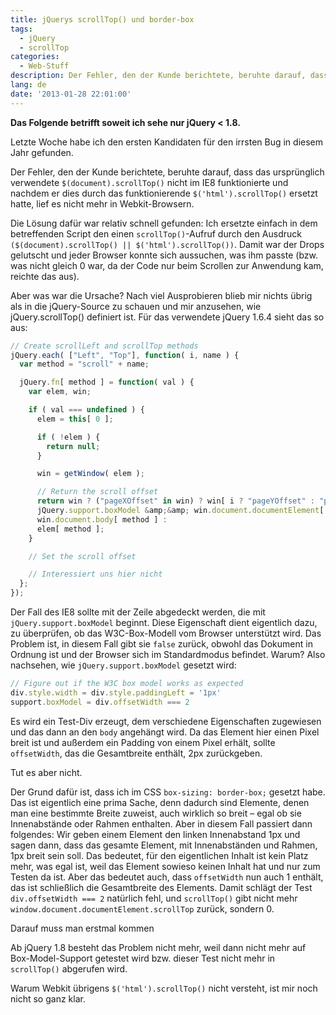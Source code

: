 ```yaml
---
title: jQuerys scrollTop() und border-box
tags:
  - jQuery
  - scrollTop
categories:
  - Web-Stuff
description: Der Fehler, den der Kunde berichtete, beruhte darauf, dass das ursprünglich verwendete `$(document).scrollTop()` nicht im IE8 funktionierte und nachdem er dies durch das funktionierende `$('html').scrollTop()` ersetzt hatte, lief es nicht mehr in Webkit-Browsern.
lang: de
date: '2013-01-28 22:01:00'
---
```


**Das Folgende betrifft soweit ich sehe nur jQuery &lt; 1.8.**

Letzte Woche habe ich den ersten Kandidaten für den irrsten Bug in diesem Jahr gefunden.

Der Fehler, den der Kunde berichtete, beruhte darauf, dass das ursprünglich verwendete `$(document).scrollTop()` nicht im IE8 funktionierte und nachdem er dies durch das funktionierende `$('html').scrollTop()` ersetzt hatte, lief es nicht mehr in Webkit-Browsern.

Die Lösung dafür war relativ schnell gefunden: Ich ersetzte einfach in dem betreffenden Script den einen `scrollTop()`-Aufruf durch den Ausdruck `($(document).scrollTop() || $('html').scrollTop())`. Damit war der Drops gelutscht und jeder Browser konnte sich aussuchen, was ihm passte (bzw. was nicht gleich 0 war, da der Code nur beim Scrollen zur Anwendung kam, reichte das aus).

Aber was war die Ursache? Nach viel Ausprobieren blieb mir nichts übrig als in die jQuery-Source zu schauen und mir anzusehen, wie jQuery.scrollTop() definiert ist. Für das verwendete jQuery 1.6.4 sieht das so aus:

```javascript
// Create scrollLeft and scrollTop methods
jQuery.each( ["Left", "Top"], function( i, name ) {
  var method = "scroll" + name;

  jQuery.fn[ method ] = function( val ) {
    var elem, win;

    if ( val === undefined ) {
      elem = this[ 0 ];

      if ( !elem ) {
        return null;
      }

      win = getWindow( elem );

      // Return the scroll offset
      return win ? ("pageXOffset" in win) ? win[ i ? "pageYOffset" : "pageXOffset" ] :
      jQuery.support.boxModel &amp;&amp; win.document.documentElement[ method ] ||
      win.document.body[ method ] :
      elem[ method ];
    }

    // Set the scroll offset

    // Interessiert uns hier nicht
  };
});
```

Der Fall des IE8 sollte mit der Zeile abgedeckt werden, die mit `jQuery.support.boxModel` beginnt. Diese Eigenschaft dient eigentlich dazu, zu überprüfen, ob das W3C-Box-Modell vom Browser unterstützt wird. Das Problem ist, in diesem Fall gibt sie `false` zurück, obwohl das Dokument in Ordnung ist und der Browser sich im Standardmodus befindet. Warum? Also nachsehen, wie `jQuery.support.boxModel` gesetzt wird:

```javascript
// Figure out if the W3C box model works as expected
div.style.width = div.style.paddingLeft = '1px'
support.boxModel = div.offsetWidth === 2
```

Es wird ein Test-Div erzeugt, dem verschiedene Eigenschaften zugewiesen und das dann an den `body` angehängt wird. Da das Element hier einen Pixel breit ist und außerdem ein Padding von einem Pixel erhält, sollte `offsetWidth`, das die Gesamtbreite enthält, 2px zurückgeben.

Tut es aber nicht.

Der Grund dafür ist, dass ich im CSS `box-sizing: border-box;` gesetzt habe. Das ist eigentlich eine prima Sache, denn dadurch sind Elemente, denen man eine bestimmte Breite zuweist, auch wirklich so breit &ndash; egal ob sie Innenabstände oder Rahmen enthalten. Aber in diesem Fall passiert dann folgendes: Wir geben einem Element den linken Innenabstand 1px und sagen dann, dass das gesamte Element, mit Innenabständen und Rahmen, 1px breit sein soll. Das bedeutet, für den eigentlichen Inhalt ist kein Platz mehr, was egal ist, weil das Element sowieso keinen Inhalt hat und nur zum Testen da ist. Aber das bedeutet auch, dass `offsetWidth` nun auch 1 enthält, das ist schließlich die Gesamtbreite des Elements. Damit schlägt der Test `div.offsetWidth === 2` natürlich fehl, und `scrollTop()` gibt nicht mehr `window.document.documentElement.scrollTop` zurück, sondern 0.

Darauf muss man erstmal kommen

Ab jQuery 1.8 besteht das Problem nicht mehr, weil dann nicht mehr auf Box-Model-Support getestet wird bzw. dieser Test nicht mehr in `scrollTop()` abgerufen wird.

Warum Webkit übrigens `$('html').scrollTop()` nicht versteht, ist mir noch nicht so ganz klar.
